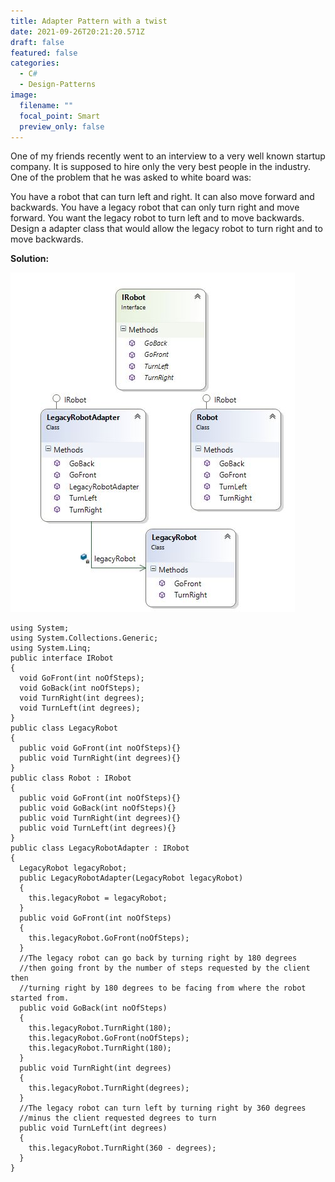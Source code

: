 ```yaml
---
title: Adapter Pattern with a twist
date: 2021-09-26T20:21:20.571Z
draft: false
featured: false
categories:
  - C#
  - Design-Patterns
image:
  filename: ""
  focal_point: Smart
  preview_only: false
---
```

One of my friends recently went to an interview to a very well known startup company. It is supposed to hire only the very best people in the industry. One of the problem that he was asked to white board was:

You have a robot that can turn left and right. It can also move forward and backwards. You have a legacy robot that can only turn right and move forward. You want the legacy robot to turn left and to move backwards. Design a adapter class that would allow the legacy robot to turn right and to move backwards.

**Solution:**

![Adapter Pattern](adapterdesignpatternwithatwist.jpg "Adapter Pattern")

```
using System;
using System.Collections.Generic;
using System.Linq;
public interface IRobot
{
  void GoFront(int noOfSteps);
  void GoBack(int noOfSteps);
  void TurnRight(int degrees);
  void TurnLeft(int degrees);
}
public class LegacyRobot
{
  public void GoFront(int noOfSteps){}
  public void TurnRight(int degrees){}
}
public class Robot : IRobot
{
  public void GoFront(int noOfSteps){}
  public void GoBack(int noOfSteps){}
  public void TurnRight(int degrees){}
  public void TurnLeft(int degrees){}
}
public class LegacyRobotAdapter : IRobot
{
  LegacyRobot legacyRobot;
  public LegacyRobotAdapter(LegacyRobot legacyRobot)
  {
    this.legacyRobot = legacyRobot;
  }
  public void GoFront(int noOfSteps)
  {
    this.legacyRobot.GoFront(noOfSteps);
  }
  //The legacy robot can go back by turning right by 180 degrees 
  //then going front by the number of steps requested by the client then 
  //turning right by 180 degrees to be facing from where the robot started from.
  public void GoBack(int noOfSteps)
  {
    this.legacyRobot.TurnRight(180);
    this.legacyRobot.GoFront(noOfSteps);
    this.legacyRobot.TurnRight(180);
  }
  public void TurnRight(int degrees)
  {
    this.legacyRobot.TurnRight(degrees);
  }
  //The legacy robot can turn left by turning right by 360 degrees 
  //minus the client requested degrees to turn
  public void TurnLeft(int degrees)
  {
    this.legacyRobot.TurnRight(360 - degrees);
  }
}
```